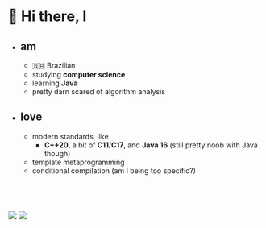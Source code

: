 # 👋 Hi there, I
* ## am
  * 🇧🇷 Brazilian
  * studying **computer science**
  * learning **Java**
  * pretty darn scared of algorithm analysis
* ## love
  * modern standards, like
    * **C++20**, a bit of **C11**/**C17**, and **Java 16** (still pretty noob with Java though)
  * template metaprogramming
  * conditional compilation (am I being too specific?)

<div style="margin-top: 5em">
  <img align="center" src="https://github-readme-stats.vercel.app/api?username=luizffgv&theme=gotham&bg_color=0000&hide_border=true&show_icons=1&custom_title=Some cringe stats display&count_private=true" />
  <img align="center" src="https://github-readme-stats.vercel.app/api/top-langs/?username=luizffgv&layout=compact&theme=gotham&bg_color=0000&hide_border=true&hide_title=true" />
</div>
